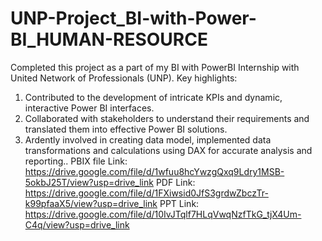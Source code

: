 # UNP-Project_BI-with-Power-BI_HUMAN-RESOURCE
Completed this project as a part of my BI with PowerBI Internship with United Network of Professionals (UNP).
Key highlights:
1. Contributed to the development of intricate KPIs and dynamic, interactive Power BI interfaces.
2. Collaborated with stakeholders to understand their requirements and translated them into effective Power BI solutions.
3. Ardently involved in creating data model, implemented data transformations and calculations using DAX for accurate analysis and reporting..
PBIX file Link: https://drive.google.com/file/d/1wfuu8hcYwzgQxq9Ldry1MSB-5okbJ25T/view?usp=drive_link
PDF Link: https://drive.google.com/file/d/1FXiwsid0JfS3grdwZbczTr-k99pfaaX5/view?usp=drive_link
PPT Link: https://drive.google.com/file/d/10IvJTqlf7HLqVwqNzfTkG_tjX4Um-C4q/view?usp=drive_link
